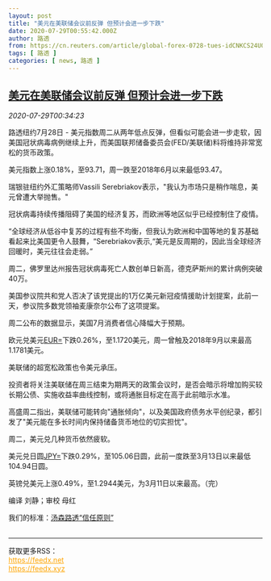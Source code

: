 ```yaml
---
layout: post
title: "美元在美联储会议前反弹 但预计会进一步下跌"
date: 2020-07-29T00:55:42.000Z
author: 路透
from: https://cn.reuters.com/article/global-forex-0728-tues-idCNKCS24U01Q
tags: [ 路透 ]
categories: [ news, 路透 ]
---
```

<!--1595984142000-->
[美元在美联储会议前反弹 但预计会进一步下跌](https://cn.reuters.com/article/global-forex-0728-tues-idCNKCS24U01Q)
------

<div>
<div><i>2020-07-29T00:34:23</i></div><div class="StandardArticleBody_body"><p>路透纽约7月28日 - 美元指数周二从两年低点反弹，但看似可能会进一步走软，因美国冠状病毒病例继续上升，而美国联邦储备委员会(FED/美联储)料将维持非常宽松的货币政策。 </p><p>美元指数上涨0.18%，至93.71，周一跌至2018年6月以来最低93.47。 </p><p>瑞银驻纽约外汇策略师Vassili Serebriakov表示，"我认为市场只是稍作喘息，美元曾遭大举抛售。" </p><p>冠状病毒持续传播阻碍了美国的经济复苏，而欧洲等地区似乎已经控制住了疫情。 </p><p>“全球经济从低谷中复苏的过程有些不均衡，但我认为欧洲和中国等地的复苏基础看起来比美国更令人鼓舞，“Serebriakov表示,“美元是反周期的，因此当全球经济回暖时，美元往往会走弱。” </p><p>周二，佛罗里达州报告冠状病毒死亡人数创单日新高，德克萨斯州的累计病例突破40万。 </p><p>美国参议院共和党人否决了该党提出的1万亿美元新冠疫情援助计划提案，此前一天，参议院多数党领袖麦康奈尔公布了这项提案。 </p><p>周二公布的数据显示，美国7月消费者信心降幅大于预期。 </p><p>欧元兑美元<a href="/investing/currencies/quote?srcCurr=EUR&destCurr=USD">EUR=</a>下跌0.26%，至1.1720美元，周一曾触及2018年9月以来最高1.1781美元。 </p><p>美联储的超宽松政策也令美元承压。 </p><p>投资者将关注美联储在周三结束为期两天的政策会议时，是否会暗示将增加购买较长期公债、实施收益率曲线控制，或将通胀目标定在高于此前暗示水准。 </p><p>高盛周二指出，美联储可能转向"通胀倾向"，以及美国政府债务水平创纪录，都引发了"美元能在多长时间内保持储备货币地位的切实担忧"。 </p><p>周二，美元兑几种货币依然疲软。 </p><p>美元兑日圆<a href="/investing/currencies/quote?srcCurr=JPY&destCurr=USD">JPY=</a>下跌0.29%，至105.06日圆，此前一度跌至3月13日以来最低104.94日圆。 </p><p>英镑兑美元上涨0.49%，至1.2944美元，为3月11日以来最高。（完） </p><div class="Attribution_container"><div class="Attribution_attribution"><p class="Attribution_content">编译 刘静；审校 母红</p></div></div><div class="StandardArticleBody_trustBadgeContainer"><span class="StandardArticleBody_trustBadgeTitle">我们的标准：</span><span class="trustBadgeUrl"><a href="https://www.thomsonreuters.cn/content/dam/openweb/documents/pdf/china/brochures/about-us-1.pdf">汤森路透“信任原则”</a></span></div></div><br><hr><div>获取更多RSS：<br><a href="https://feedx.net" style="color:orange" target="_blank">https://feedx.net</a> <br><a href="https://feedx.xyz" style="color:orange" target="_blank">https://feedx.xyz</a><br></div>
</div>
